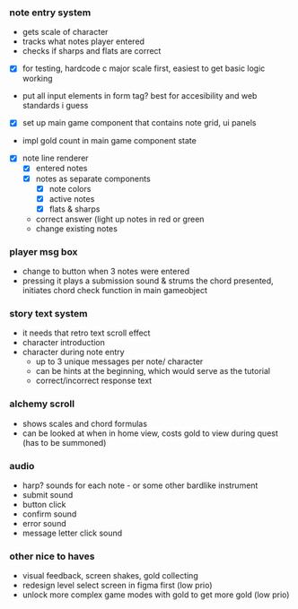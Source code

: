 ### note entry system

- gets scale of character
- tracks what notes player entered
- checks if sharps and flats are correct
- [x] for testing, hardcode c major scale first, easiest to get basic logic working
- put all input elements in form tag? best for accesibility and web standards i guess
- [x] set up main game component that contains note grid, ui panels
- impl gold count in main game component state
- [x] note line renderer
  - [x] entered notes
  - [x] notes as separate components
    - [x] note colors
    - [x] active notes
    - [x] flats & sharps
  - correct answer (light up notes in red or green
  - change existing notes

### player msg box

- change to button when 3 notes were entered
- pressing it plays a submission sound & strums the chord presented, initiates chord check function in main gameobject

### story text system

- it needs that retro text scroll effect
- character introduction
- character during note entry
  - up to 3 unique messages per note/ character
  - can be hints at the beginning, which would serve as the tutorial
  - correct/incorrect response text

### alchemy scroll

- shows scales and chord formulas
- can be looked at when in home view, costs gold to view during quest (has to be summoned)

### audio

- harp? sounds for each note - or some other bardlike instrument
- submit sound
- button click
- confirm sound
- error sound
- message letter click sound

### other nice to haves

- visual feedback, screen shakes, gold collecting
- redesign level select screen in figma first (low prio)
- unlock more complex game modes with gold to get more gold (low prio)
